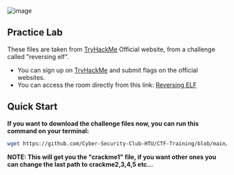 ![image](https://github.com/Cyber-Security-Club-HTU/CTF-Training/assets/75253629/c652bc04-8c14-458a-8ea6-f5b9af44c8e5)

## Practice Lab

These files are taken from [TryHackMe](https://tryhackme.com) Official website, from a challenge called "reversing elf".
- You can sign up on [TryHackMe](https://tryhackme.com/signup) and submit flags on the official websites.
- You can access the room directly from this link: [Reversing ELF](https://tryhackme.com/room/reverselfiles)

## Quick Start

**If you want to download the challenge files now, you can run this command on your terminal:**
```bash
wget https://github.com/Cyber-Security-Club-HTU/CTF-Training/blob/main/2023/Reverse-Engineering/Practice/crackme1
```

**NOTE: This will get you the "crackme1" file, if you want other ones you can change the last path to crackme2,3,4,5 etc...**
